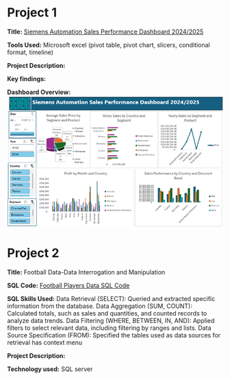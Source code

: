 # Project 1

**Title:** [Siemens Automation Sales Performance Dashboard 2024/2025](https://github.com/oparinu/oparinu.github.io/blob/main/Dashboard.xlsx)

**Tools Used:** Microsoft excel (pivot table, pivot chart, slicers, conditional format, timeline)

**Project Description:**

**Key findings:**

**Dashboard Overview:**
![Siemens](Siemens.png)

# Project 2

**Title:** Football Data-Data Interrogation and Manipulation

**SQL Code:** [Football Players Data SQL Code](https://github.com/oparinu/oparinu.github.io/blob/main/SQL%20FOOTBALL%20DATA)

**SQL Skills Used:** 
Data Retrieval (SELECT): Queried and extracted specific information from the database.
Data Aggregation (SUM, COUNT): Calculated totals, such as sales and quantities, and counted records to analyze data trends.
Data Filtering (WHERE, BETWEEN, IN, AND): Applied filters to select relevant data, including filtering by ranges and lists.
Data Source Specification (FROM): Specified the tables used as data sources for retrieval
has context menu

**Project Description:**
 
**Technology used:** SQL server


